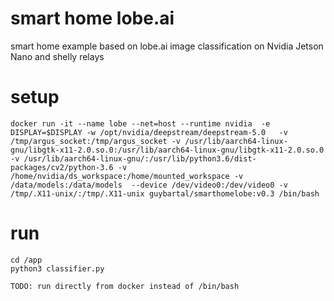# smart home lobe.ai
smart home example based on lobe.ai image classification on Nvidia Jetson Nano and shelly relays

# setup
```
docker run -it --name lobe --net=host --runtime nvidia  -e DISPLAY=$DISPLAY -w /opt/nvidia/deepstream/deepstream-5.0   -v /tmp/argus_socket:/tmp/argus_socket -v /usr/lib/aarch64-linux-gnu/libgtk-x11-2.0.so.0:/usr/lib/aarch64-linux-gnu/libgtk-x11-2.0.so.0 -v /usr/lib/aarch64-linux-gnu/:/usr/lib/python3.6/dist-packages/cv2/python-3.6 -v /home/nvidia/ds_workspace:/home/mounted_workspace -v /data/models:/data/models  --device /dev/video0:/dev/video0 -v /tmp/.X11-unix/:/tmp/.X11-unix guybartal/smarthomelobe:v0.3 /bin/bash

```

# run
```
cd /app
python3 classifier.py

TODO: run directly from docker instead of /bin/bash
```